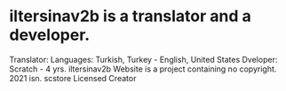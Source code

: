 # iltersinav2b is a translator and a developer.
Translator: Languages: Turkish, Turkey - English, United States
Dveloper: Scratch - 4 yrs.
iltersinav2b Website is a project containing no copyright. 
2021 isn. scstore Licensed Creator
